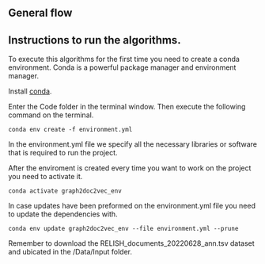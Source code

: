 ## General flow



## Instructions to run the algorithms.


To execute this algorithms for the first time you need to create a conda environment. Conda is a powerful package manager and environment manager.

Install [conda](https://conda.io/projects/conda/en/latest/user-guide/install/index.html). 


Enter the Code folder in the terminal window.
Then execute the following command on the terminal.

```
conda env create -f environment.yml
```

In the environment.yml file we specify all the necessary libraries or software that is required to run the project.

After the enviroment is created every time you want to work on the project you need to activate it.

```
conda activate graph2doc2vec_env
```

In case updates have been preformed on the environment.yml file you need to update the dependencies with.

```
conda env update graph2doc2vec_env --file environment.yml --prune
```

Remember to download the RELISH_documents_20220628_ann.tsv dataset and ubicated in the /Data/Input folder. 
